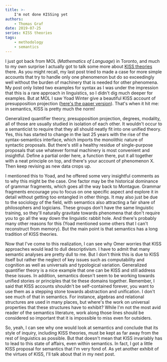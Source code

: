 ```yaml
---
title: >-
    I'm not done KISSing yet
authors:
    - Thomas Graf
date: 2019-07-25
series: KISS theories
tags:
    - methodology
    - semantics
---
```


<!-- START_SUMMARY_BLOCK -->
I just got back from MOL (*Mathematics of Language*) in Toronto, and much to my own surprise I actually got to talk some more about [KISS theories]({filename}2019-07-12_graf_kiss.md) there.
As you might recall, my last post tried to made a case for more simple accounts that try to handle only one phenomenon but do so exceedingly well without the burden of machinery that is needed for other phenomena.
My post only listed two examples for syntax as I was under the impression that this is a rare approach in linguistics, so I didn't dig much deeper for examples.
But at MOL I saw Yoad Winter give a beautiful KISS account of presupposition projection ([here's the paper version](https://www.aclweb.org/anthology/papers/W/W19/W19-5703/)).
That's when it hit me: in semantics, KISS is pretty much the norm!
<!-- END_SUMMARY_BLOCK -->

Generalized quantifier theory, presupposition projection, degrees, modality, all of those are usually studied in isolation of each other.
It wouldn't occur to a semanticist to require that they all should neatly fit into one unified theory.
Yes, this has started to change in the last 25 years with the rise of the syntax-semantics interface, which imports the monolithic nature of syntactic proposals.
But there's still a healthy residue of single-purpose proposals that use whatever formal machinery is most convenient and insightful.
Define a partial order here, a function there, put it all together with a neat principle on top, and there's your account of phenomenon X.
Then keep revising as new data crops up.

I mentioned this to Yoad, and he offered some very insightful comments as to why this might be the case.
One factor may be the historical dominance of grammar fragments, which goes all the way back to Montague.
Grammar fragments encourage you to focus on one specific aspect and explore it in detail without getting too entangled in other things.
It may also just be due to the sociology of the field, with semantics also attracting a fair share of philosophers and logicians.
These groups don't have the same linguistic training, so they'll naturally gravitate towards phenomena that don't require you to go all the way down the linguistic rabbit hole.
And there's probably many other reasons for this (Yoad mentioned some others that I can't reconstruct from memory).
But the main point is that semantics has a long tradition of KISS theories.

Now that I've come to this realization, I can see why Omer worries that KISS approaches would lead to dull descriptivism.
I have to admit that many semantic analyses are pretty dull to me.
But I don't think this is due to KISS itself but rather the neglect of key issues such as computability and cognition as well as universals and typological variation.
Generalized quantifier theory is a nice example that one can be KISS and still address these issues.
In addition, semantics doesn't seem to be working towards unified stories or principles that tie these domains together.
Remember, I said that KISS accounts shouldn't be self-contained forever, you want to use them as a stepping stone towards abstraction and unification.
I don't see much of that in semantics.
For instance, algebras and relational structures are used in many places, but where's the work on universal properties that these structures have to exhibit?
While I'm not the most avid reader of the semantics literature, work along those lines should be considered so important that it is impossible to miss even for outsiders.

So, yeah, I can see why one would look at semantics and conclude that its style of inquiry, including KISS theories, must be kept as far away from the rest of linguistics as possible.
But that doesn't mean that KISS invariably has to lead to this state of affairs, even within semantics.
In fact, I got a little KISS proposal for semantics that I'm very fond of.
As yet another exhibit of the virtues of KISS, I'll talk about that in my next post.
